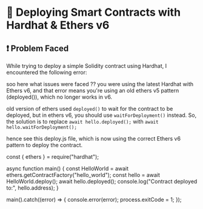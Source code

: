 # 🚀 Deploying Smart Contracts with Hardhat & Ethers v6

## ❗ Problem Faced

While trying to deploy a simple Solidity contract using Hardhat, I encountered the following error:

soo here what issues were faced ??
you were using the latest Hardhat with Ethers v6, and that error means you're using an old ethers v5 pattern (deployed()), which no longer works in v6.

old version of ethers used `deployed()` to wait for the contract to be deployed, but in ethers v6, you should use `waitForDeployment()` instead.
So, the solution is to replace `await hello.deployed();` with `await hello.waitForDeployment();`

hence see this deploy.js file, which is now using the correct Ethers v6 pattern to deploy the contract.

const { ethers } = require("hardhat");

async function main() {
  const HelloWorld = await ethers.getContractFactory("hello_world");
  const hello = await HelloWorld.deploy();
  await hello.deployed();
  console.log("Contract deployed to:", hello.address);
}

main().catch((error) => {
  console.error(error);
  process.exitCode = 1;
});

